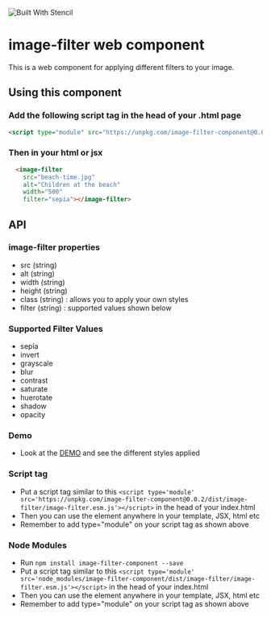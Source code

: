![Built With Stencil](https://img.shields.io/badge/-Built%20With%20Stencil-16161d.svg?logo=data%3Aimage%2Fsvg%2Bxml%3Bbase64%2CPD94bWwgdmVyc2lvbj0iMS4wIiBlbmNvZGluZz0idXRmLTgiPz4KPCEtLSBHZW5lcmF0b3I6IEFkb2JlIElsbHVzdHJhdG9yIDE5LjIuMSwgU1ZHIEV4cG9ydCBQbHVnLUluIC4gU1ZHIFZlcnNpb246IDYuMDAgQnVpbGQgMCkgIC0tPgo8c3ZnIHZlcnNpb249IjEuMSIgaWQ9IkxheWVyXzEiIHhtbG5zPSJodHRwOi8vd3d3LnczLm9yZy8yMDAwL3N2ZyIgeG1sbnM6eGxpbms9Imh0dHA6Ly93d3cudzMub3JnLzE5OTkveGxpbmsiIHg9IjBweCIgeT0iMHB4IgoJIHZpZXdCb3g9IjAgMCA1MTIgNTEyIiBzdHlsZT0iZW5hYmxlLWJhY2tncm91bmQ6bmV3IDAgMCA1MTIgNTEyOyIgeG1sOnNwYWNlPSJwcmVzZXJ2ZSI%2BCjxzdHlsZSB0eXBlPSJ0ZXh0L2NzcyI%2BCgkuc3Qwe2ZpbGw6I0ZGRkZGRjt9Cjwvc3R5bGU%2BCjxwYXRoIGNsYXNzPSJzdDAiIGQ9Ik00MjQuNywzNzMuOWMwLDM3LjYtNTUuMSw2OC42LTkyLjcsNjguNkgxODAuNGMtMzcuOSwwLTkyLjctMzAuNy05Mi43LTY4LjZ2LTMuNmgzMzYuOVYzNzMuOXoiLz4KPHBhdGggY2xhc3M9InN0MCIgZD0iTTQyNC43LDI5Mi4xSDE4MC40Yy0zNy42LDAtOTIuNy0zMS05Mi43LTY4LjZ2LTMuNkgzMzJjMzcuNiwwLDkyLjcsMzEsOTIuNyw2OC42VjI5Mi4xeiIvPgo8cGF0aCBjbGFzcz0ic3QwIiBkPSJNNDI0LjcsMTQxLjdIODcuN3YtMy42YzAtMzcuNiw1NC44LTY4LjYsOTIuNy02OC42SDMzMmMzNy45LDAsOTIuNywzMC43LDkyLjcsNjguNlYxNDEuN3oiLz4KPC9zdmc%2BCg%3D%3D&colorA=16161d&style=flat-square)

# image-filter web component

This is a web component for applying different filters to your image.

## Using this component

### Add the following script tag in the head of your .html page

```html
<script type="module" src="https://unpkg.com/image-filter-component@0.0.2/dist/image-filter/image-filter.esm.js"></script>
```

### Then in your html or jsx

<!-- prettier-ignore -->
```html
  <image-filter 
    src="beach-time.jpg" 
    alt="Children at the beach" 
    width="500" 
    filter="sepia"></image-filter>
```

## API

### image-filter properties

- src (string)
- alt (string)
- width (string)
- height (string)
- class (string) : allows you to apply your own styles
- filter (string) : supported values shown below

### Supported Filter Values

- sepia
- invert
- grayscale
- blur
- contrast
- saturate
- huerotate
- shadow
- opacity

### Demo

- Look at the [DEMO](https://niklus.github.io/image-filter-demo/) and see the different styles applied

### Script tag

- Put a script tag similar to this `<script type='module' src='https://unpkg.com/image-filter-component@0.0.2/dist/image-filter/image-filter.esm.js'></script>` in the head of your index.html
- Then you can use the element anywhere in your template, JSX, html etc
- Remember to add type="module" on your script tag as shown above

### Node Modules

- Run `npm install image-filter-component --save`
- Put a script tag similar to this `<script type='module' src='node_modules/image-filter-component/dist/image-filter/image-filter.esm.js'></script>` in the head of your index.html
- Then you can use the element anywhere in your template, JSX, html etc
- Remember to add type="module" on your script tag as shown above
